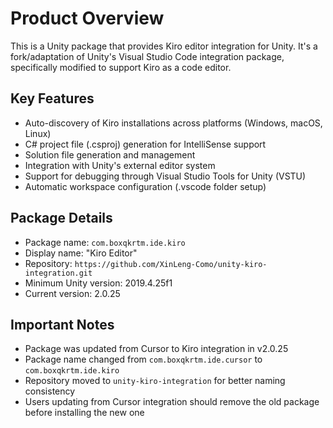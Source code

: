 # Product Overview

This is a Unity package that provides Kiro editor integration for Unity. It's a fork/adaptation of Unity's Visual Studio Code integration package, specifically modified to support Kiro as a code editor.

## Key Features
- Auto-discovery of Kiro installations across platforms (Windows, macOS, Linux)
- C# project file (.csproj) generation for IntelliSense support
- Solution file generation and management
- Integration with Unity's external editor system
- Support for debugging through Visual Studio Tools for Unity (VSTU)
- Automatic workspace configuration (.vscode folder setup)

## Package Details
- Package name: `com.boxqkrtm.ide.kiro`
- Display name: "Kiro Editor"
- Repository: `https://github.com/XinLeng-Como/unity-kiro-integration.git`
- Minimum Unity version: 2019.4.25f1
- Current version: 2.0.25

## Important Notes
- Package was updated from Cursor to Kiro integration in v2.0.25
- Package name changed from `com.boxqkrtm.ide.cursor` to `com.boxqkrtm.ide.kiro`
- Repository moved to `unity-kiro-integration` for better naming consistency
- Users updating from Cursor integration should remove the old package before installing the new one